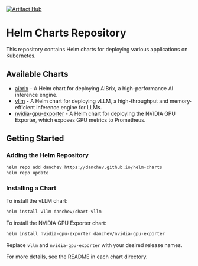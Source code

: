 [![Artifact Hub](https://img.shields.io/endpoint?url=https://artifacthub.io/badge/repository/danchev)](https://artifacthub.io/packages/search?repo=danchev)

# Helm Charts Repository

This repository contains Helm charts for deploying various applications on Kubernetes.

## Available Charts

- [aibrix](charts/chart-aibrix) - A Helm chart for deploying AIBrix, a high-performance AI inference engine.
- [vllm](charts/chart-vllm) - A Helm chart for deploying vLLM, a high-throughput and memory-efficient inference engine for LLMs.
- [nvidia-gpu-exporter](charts/nvidia-gpu-exporter) - A Helm chart for deploying the NVIDIA GPU Exporter, which exposes GPU metrics to Prometheus.

## Getting Started

### Adding the Helm Repository

```bash
helm repo add danchev https://danchev.github.io/helm-charts
helm repo update
```

### Installing a Chart

To install the vLLM chart:

```bash
helm install vllm danchev/chart-vllm
```

To install the NVIDIA GPU Exporter chart:

```bash
helm install nvidia-gpu-exporter danchev/nvidia-gpu-exporter
```

Replace `vllm` and `nvidia-gpu-exporter` with your desired release names.

For more details, see the README in each chart directory.
